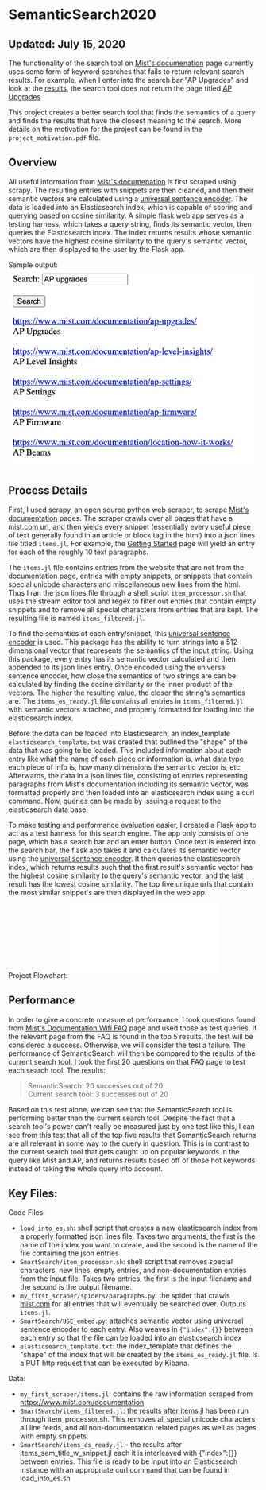 SemanticSearch2020
================
Updated: July 15, 2020
-------------

The functionality of the search tool on [Mist's documenation](https://www.mist.com/documentation) page currently uses some form of keyword searches that fails to return relevant search results. For example, when I enter into the search bar "AP Upgrades" and look at the [results](https://www.mist.com/?s=AP+upgrades), the search tool does not return the page titled [AP Upgrades](https://www.mist.com/documentation/ap-upgrades/).  


This project creates a better search tool that finds the semantics of a query and finds the results that have the closest meaning to the search. More details on the motivation for the project can be found in the `project_motivation.pdf` file.

Overview
-----------
All useful information from [Mist's documenation](https://www.mist.com/documentation) is first scraped using scrapy. The resulting entries with snippets are then cleaned, and then their semantic vectors are calculated using a [universal sentence encoder](https://tfhub.dev/google/universal-sentence-encoder/4). The data is loaded into an Elasticsearch index, which is capable of scoring and querying based on cosine similarity. A simple flask web app serves as a testing harness, which takes a query string, finds its semantic vector, then queries the Elasticsearch index. The index returns results whose semantic vectors have the highest cosine similarity to the query's semantic vector, which are then displayed to the user by the Flask app.  

Sample output:
![output](/images/output.jpg)


Process Details
----------
First, I used scrapy, an open source python web scraper, to scrape [Mist's documentation](https://www.mist.com/documentation) pages. The scraper crawls over all pages that have a mist.com url, and then yields every snippet (essentially every useful piece of text generally found in an article or block tag in the html) into a json lines file titled `items.jl`. For example, the [Getting Started](https://www.mist.com/documentation/category/getting-started/) page will yield an entry for each of the roughly 10 text paragraphs.  

The `items.jl` file contains entries from the website that are not from the documentation page, entries with empty snippets, or snippets that contain special unicode characters and miscellaneous new lines from the html. Thus I ran the json lines file through a shell script `item_processor.sh` that uses the stream editor tool and regex to filter out entries that contain empty snippets and to remove all special characters from entries that are kept. The resulting file is named `items_filtered.jl`.  

To find the semantics of each entry/snippet, this [universal sentence encoder](https://tfhub.dev/google/universal-sentence-encoder/4) is used. This package has the ability to turn strings into a 512 dimensional vector that represents the semantics of the input string. Using this package, every entry has its semantic vector calculated and then appended to its json lines entry. Once encoded using the universal sentence encoder, how close the semantics of two strings are can be calculated by finding the cosine similarity or the inner product of the vectors. The higher the resulting value, the closer the string's semantics are. The `items_es_ready.jl` file contains all entries in `items_filtered.jl` with semantic vectors attached, and properly formatted for loading into the elasticsearch index.

Before the data can be loaded into Elasticsearch, an index_template `elasticsearch_template.txt` was created that outlined the "shape" of the data that was going to be loaded. This included information about each entry like what the name of each piece or information is, what data type each piece of info is, how many dimensions the semantic vector is, etc. Afterwards, the data in a json lines file, consisting of entries representing paragraphs from Mist's documentation including its semantic vector, was formatted properly and then loaded into an elasticsearch index using a curl command. Now, queries can be made by issuing a request to the elasticsearch data base.  

To make testing and performance evaluation easier, I created a Flask app to act as a test harness for this search engine. The app only consists of one page, which has a search bar and an enter button. Once text is entered into the search bar, the flask app takes it and calculates its semantic vector using the [universal sentence encoder](https://tfhub.dev/google/universal-sentence-encoder/4). It then queries the elasticsearch index, which returns results such that the first result's semantic vector has the highest cosine similarity to the query's semantic vector, and the last result has the lowest cosine similarity. The top five unique urls that contain the most similar snippet's are then displayed in the web app.  

Project Flowchart:
![flowchart](/images/SemanticSearch2020_diagram.pdf)

Performance
---------------
In order to give a concrete measure of performance, I took questions found from [Mist's Documentation Wifi FAQ](https://www.mist.com/documentation/category/wifi-faq/) page and used those as test queries. If the relevant page from the FAQ is found in the top 5 results, the test will be considered a success. Otherwise, we will consider the test a failure. The performance of SemanticSearch will then be compared to the results of the current search tool. I took the first 20 questions on that FAQ page to test each search tool. The results:  
> SemanticSearch: 20 successes out of 20  
> Current search tool: 3 successes out of 20 

Based on this test alone, we can see that the SemanticSearch tool is performing better than the current search tool. Despite the fact that a search tool's power can't really be measured just by one test like this, I can see from this test that all of the top five results that SemanticSearch returns are all relevant in some way to the query in question. This is in contrast to the current search tool that gets caught up on popular keywords in the query like Mist and AP, and returns results based off of those hot keywords instead of taking  the whole query into account.  



Key Files:
-----------
Code Files:
- `load_into_es.sh`: shell script that creates a new elasticsearch index from a properly formatted json lines file. Takes two arguments, the first is the name of the index you want to create, and the second is the name of the file containing the json entries
- `SmartSearch/item_processor.sh`: shell script that removes special characters, new lines, empty entries, and non-documentation entries from the input file. Takes two entries, the first is the input filename and the second is the output filename.
- `my_first_scraper/spiders/paragraphs.py`: the spider that crawls [mist.com](http://mist.com/) for all entries that will eventually be searched over. Outputs `items.jl`.
- `SmartSearch/USE_embed.py`: attaches semantic vector using universal sentence encoder to each entry. Also weaves in `{"index":{}}` between each entry so that the file can be loaded into an elasticsearch index
- `elasticsearch_template.txt`: the index_template that defines the "shape" of the index that will be created by the `items_es_ready.jl` file. Is a PUT http request that can be executed by Kibana.

Data:
- `my_first_scraper/items.jl`:  contains the raw information scraped from https://www.mist.com/documentation
- `SmartSearch/items_filtered.jl`: the results after items.jl has been run through item_processor.sh. This removes all special unicode characters, all line feeds, and all non-documentation related pages as well as pages with empty snippets. 
- `SmartSearch/items_es_ready.jl` - the results after items_sem_title_w_snippet.jl each it is interleaved with {"index":{}} between entries. This file is ready to be input into an Elasticsearch instance with an appropriate curl command that can be found in load_into_es.sh

